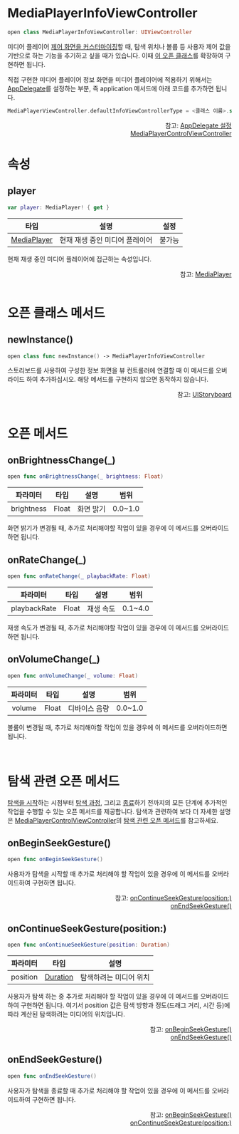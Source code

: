 # MediaPlayerInfoViewController

```swift
open class MediaPlayerInfoViewController: UIViewController
```

미디어 플레이어 [제어 화면을 커스터마이징](../media-player-control-view-controller/home.md)할 때, 탐색 위치나 볼륨 등 사용자 제어 값을 기반으로 하는 기능을 추기하고 싶을 때가 있습니다. 이때 [이 오픈 클래스](#mediaplayerinfoviewcontroller)를 확장하여 구현하면 됩니다.

직접 구현한 미디어 플레이어 정보 화면을 미디어 플레이어에 적용하기 위해서는 [AppDelegate](../../how-to-use/home.md#appdelegate-설정)를 설정하는 부분, 즉 application 메서드에 아래 코드를 추가하면 됩니다.

```swift
MediaPlayerViewController.defaultInfoViewControllerType = <클래스 이름>.self
```

<div align="right">
참고: <a href="../../how-to-use/home.md#appdelegate-설정">AppDelegate 설정</a><br>
<a href="../media-player-control-view-controller/home.md">MediaPlayerControlViewController</a>
</div>

# 속성

## player

```swift
var player: MediaPlayer! { get }
```

| 타입 | 설명 | 설정 |
|:--:|:--:|:--:|
|[MediaPlayer](../media-player/home.md)|현재 재생 중인 미디어 플레이어|불가능|

현재 재생 중인 미디어 플레이어에 접근하는 속성입니다. 

<div align="right">
참고: <a href="../media-player/home.md">MediaPlayer</a>
</div>

<br>

# 오픈 클래스 메서드

## newInstance()

```swift
open class func newInstance() -> MediaPlayerInfoViewController
```

스토리보드를 사용하여 구성한 정보 화면을 뷰 컨트롤러에 연결할 때 이 메서드를 오버라이드 하여 추가하십시오.
해당 메서드를 구현하지 않으면 동작하지 않습니다.

<div align="right">
참고: <a href="https://developer.apple.com/documentation/uikit/uistoryboard">UIStoryboard</a>
</div>

<br>

# 오픈 메서드

## onBrightnessChange(_)

```swift
open func onBrightnessChange(_ brightness: Float)
```

| 파라미터 | 타입 | 설명 | 범위 |
|:--:|:--:|:--:|:--:|
|brightness|Float|화면 밝기|0.0~1.0|

화면 밝기가 변경될 때, 추가로 처리해야할 작업이 있을 경우에 이 메서드를 오버라이드하면 됩니다.

## onRateChange(_)

```swift
open func onRateChange(_ playbackRate: Float)
```

| 파라미터 | 타입 | 설명 |범위|
|:--:|:--:|:--:|:--:|
|playbackRate|Float|재생 속도|0.1~4.0|

재생 속도가 변경될 때, 추가로 처리해야할 작업이 있을 경우에 이 메서드를 오버라이드하면 됩니다.

## onVolumeChange(_)

```swift
open func onVolumeChange(_ volume: Float)
```

| 파라미터 | 타입 | 설명 | 범위 |
|:--:|:--:|:--:|:--:|
|volume|Float|디바이스 음량|0.0~1.0|

볼륨이 변경될 때, 추가로 처리해야할 작업이 있을 경우에 이 메서드를 오버라이드하면 됩니다.

<br>

# 탐색 관련 오픈 메서드

[탐색을 시작](#onbeginseekgesture)하는 시점부터 [탐색 과정](#oncontinueseekgestureposition), 그리고 [종료](#onendseekgesture)하기 전까지의 모든 단계에 추가적인 작업을 수행할 수 있는 오픈 메서드를 제공합니다. 탐색과 관련하여 보다 더 자세한 설명은 [MediaPlayerControlViewController](../media-player-control-view-controller/home.md)의 [탐색 관련 오픈 메서드](../media-player-control-view-controller/home.md#탐색-관련-오픈-메서드)를 참고하세요.

## onBeginSeekGesture()

```swift
open func onBeginSeekGesture()
```

사용자가 탐색을 시작할 때 추가로 처리해야 할 작업이 있을 경우에 이 메서드를 오버라이드하여 구현하면 됩니다.

<div align="right">
참고: <a href="#oncontinueseekgestureposition">onContinueSeekGesture(position:)</a><br>
<a href="#onendseekgesture">onEndSeekGesture()</a>
</div>

## onContinueSeekGesture(position:)

```swift
open func onContinueSeekGesture(position: Duration)
```

| 파라미터 | 타입 | 설명 |
|:--:|:--:|:--:|
|position|[Duration](../../struct/duration/home.md)|탐색하려는 미디어 위치|

사용자가 탐색 하는 중 추가로 처리해야 할 작업이 있을 경우에 이 메서드를 오버라이드하여 구현하면 됩니다. 여기서 position 값은 탐색 방향과 정도(드래그 거리, 시간 등)에 따라 계산된 탐색하려는 미디어의 위치입니다.

<div align="right">
참고: <a href="#onbeginseekgesture">onBeginSeekGesture()</a><br>
<a href="#onendseekgesture">onEndSeekGesture()</a>
</div>

## onEndSeekGesture()

```swift
open func onEndSeekGesture()
```

사용자가 탐색을 종료할 때 추가로 처리해야 할 작업이 있을 경우에 이 메서드를 오버라이드하여 구현하면 됩니다.

<div align="right">
참고: <a href="#onbeginseekgesture">onBeginSeekGesture()</a><br>
<a href="#oncontinueseekgestureposition">onContinueSeekGesture(position:)</a>
</div>
